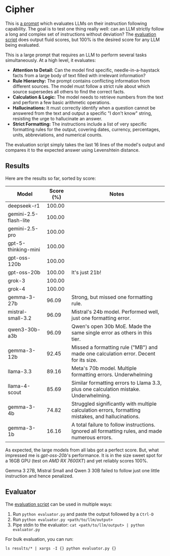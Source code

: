 # Cipher

This is [a prompt](prompt.md) which evaluates LLMs on their instruction
following capability. The goal is to test one thing really well: can an LLM
strictly follow a long and complex set of instructions without deviation? The
[evaluation script](evaluator.py) does output fluid scores, but 100% is the
desired score for any LLM being evaluated.


This is a large prompt that requires an LLM to perform several tasks
simultaneously. At a high level, it evaluates:

- **Attention to Detail:** Can the model find specific, needle-in-a-haystack
  facts from a large body of text filled with irrelevant information?
- **Rule Hierarchy:** The prompt contains conflicting information from different
  sources. The model must follow a strict rule about which source supersedes all
  others to find the correct facts.
- **Calculation & Logic:** The model needs to retrieve numbers from the text and
  perform a few basic arithmetic operations.
- **Hallucinations:** It must correctly identify when a question cannot be
  answered from the text and output a specific "I don't know" string, resisting
  the urge to hallucinate an answer.
- **Strict Formatting:** The instructions include a list of very specific
  formatting rules for the output, covering dates, currency, percentages, units,
  abbreviations, and numerical counts.

The evaluation script simply takes the last 16 lines of the model's output
and compares it to the expected answer using Levenshtein distance.

## Results
Here are the results so far, sorted by score:

| Model                  | Score (%) | Notes                                                                                              |
| ---------------------- | --------- | ---------------------------------------------------------------------------------------------------|
| deepseek-r1            | 100.00    |                                                                                                    |
| gemini-2.5-flash-lite  | 100.00    |                                                                                                    |
| gemini-2.5-pro         | 100.00    |                                                                                                    |
| gpt-5-thinking-mini    | 100.00    |                                                                                                    | 
| gpt-oss-120b           | 100.00    |                                                                                                    |
| gpt-oss-20b            | 100.00    | It's just 21b!                                                                                     |
| grok-3                 | 100.00    |                                                                                                    |
| grok-4                 | 100.00    |                                                                                                    |
| gemma-3-27b            | 96.09     | Strong, but missed one formatting rule.                                                            |
| mistral-small-3.2      | 96.09     | Mistral's 24b model. Performed well, just one formatting error.                                    |
| qwen3-30b-a3b          | 96.09     | Qwen's open 30b MoE. Made the same single error as others in this tier.                            |
| gemma-3-12b            | 92.45     | Missed a formatting rule ("MB") and made one calculation error. Decent for its size.               |
| llama-3.3              | 89.16     | Meta's 70b model. Multiple formatting errors. Underwhelming                                        |
| llama-4-scout          | 85.69     | Similar formatting errors to Llama 3.3, plus one calculation mistake. Underwhelming.               |
| gemma-3-4b             | 74.82     | Struggled significantly with multiple calculation errors, formatting mistakes, and hallucinations. |
| gemma-3-1b             | 16.16     | A total failure to follow instructions. Ignored all formatting rules, and made numerous errors.    |

As expected, the large models from all labs got a perfect score. But, what
impressed me is _gpt-oss-20b_'s performance. It is in the size sweet spot for a
16GB GPU (test on _AMD RX 7600XT_) and yet reliably scores 100%.

Gemma 3 27B, Mistral Small and Qwen 3 30B failed to follow just one little
instruction and hence penalized.

## Evaluator
The [evaluation script](evaluator.py) can be used in multiple ways:
1. Run `python evaluator.py` and paste the output followed by a `Ctrl-D`
2. Run `python evaluator.py <path/to/llm/output>`
3. Pipe stdin to the evaluator: `cat <path/to/llm/output> | python evaluator.py`

For bulk evaluation, you can run:
```
ls results/* | xargs -I {} python evaluator.py {}
```
